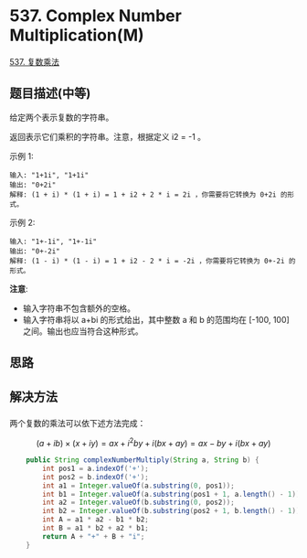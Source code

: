 
# 537. Complex Number Multiplication(M)

[537. 复数乘法](https://leetcode-cn.com/problems/complex-number-multiplication/)

## 题目描述(中等)

给定两个表示复数的字符串。

返回表示它们乘积的字符串。注意，根据定义 i2 = -1 。

示例 1:
```
输入: "1+1i", "1+1i"
输出: "0+2i"
解释: (1 + i) * (1 + i) = 1 + i2 + 2 * i = 2i ，你需要将它转换为 0+2i 的形式。
```

示例 2:
```
输入: "1+-1i", "1+-1i"
输出: "0+-2i"
解释: (1 - i) * (1 - i) = 1 + i2 - 2 * i = -2i ，你需要将它转换为 0+-2i 的形式。
```

**注意**:

- 输入字符串不包含额外的空格。
- 输入字符串将以 a+bi 的形式给出，其中整数 a 和 b 的范围均在 [-100, 100] 之间。输出也应当符合这种形式。



## 思路

## 解决方法

### 

两个复数的乘法可以依下述方法完成：

$$(a+ib) \times (x+iy)=ax+i^2by+i(bx+ay)=ax-by+i(bx+ay)$$


```java
    public String complexNumberMultiply(String a, String b) {
        int pos1 = a.indexOf('+');
        int pos2 = b.indexOf('+');
        int a1 = Integer.valueOf(a.substring(0, pos1));
        int b1 = Integer.valueOf(a.substring(pos1 + 1, a.length() - 1));
        int a2 = Integer.valueOf(b.substring(0, pos2));
        int b2 = Integer.valueOf(b.substring(pos2 + 1, b.length() - 1));
        int A = a1 * a2 - b1 * b2;
        int B = a1 * b2 + a2 * b1;
        return A + "+" + B + "i";
    }
```